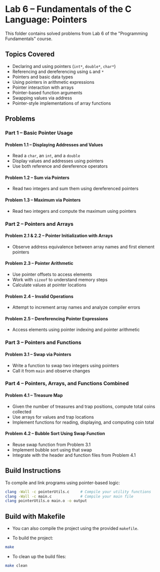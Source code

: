 # Lab 6 – Fundamentals of the C Language: Pointers

This folder contains solved problems from Lab 6 of the "Programming Fundamentals" course.

## Topics Covered

- Declaring and using pointers (`int*`, `double*`, `char*`)
- Referencing and dereferencing using `&` and `*`
- Pointers and basic data types
- Using pointers in arithmetic expressions
- Pointer interaction with arrays
- Pointer-based function arguments
- Swapping values via address
- Pointer-style implementations of array functions

## Problems

### Part 1 – Basic Pointer Usage

#### Problem 1.1 – Displaying Addresses and Values
- Read a `char`, an `int`, and a `double`
- Display values and addresses using pointers
- Use both reference and dereference operators

#### Problem 1.2 – Sum via Pointers
- Read two integers and sum them using dereferenced pointers

#### Problem 1.3 – Maximum via Pointers
- Read two integers and compute the maximum using pointers

### Part 2 – Pointers and Arrays

#### Problem 2.1 & 2.2 – Pointer Initialization with Arrays
- Observe address equivalence between array names and first element pointers

#### Problem 2.3 – Pointer Arithmetic
- Use pointer offsets to access elements
- Work with `sizeof` to understand memory steps
- Calculate values at pointer locations

#### Problem 2.4 – Invalid Operations
- Attempt to increment array names and analyze compiler errors

#### Problem 2.5 – Dereferencing Pointer Expressions
- Access elements using pointer indexing and pointer arithmetic

### Part 3 – Pointers and Functions

#### Problem 3.1 – Swap via Pointers
- Write a function to swap two integers using pointers
- Call it from `main` and observe changes

### Part 4 – Pointers, Arrays, and Functions Combined

#### Problem 4.1 – Treasure Map
- Given the number of treasures and trap positions, compute total coins collected
- Use arrays for values and trap locations
- Implement functions for reading, displaying, and computing coin total

#### Problem 4.2 – Bubble Sort Using Swap Function
- Reuse swap function from Problem 3.1
- Implement bubble sort using that swap
- Integrate with the header and function files from Problem 4.1

## Build Instructions

To compile and link programs using pointer-based logic:

```bash
clang -Wall -c pointerUtils.c     # Compile your utility functions
clang -Wall -c main.c             # Compile your main file
clang pointerUtils.o main.o -o output
```
## Build with Makefile

- You can also compile the project using the provided `makefile`.

- To build the project:
```bash
make
```
- To clean up the build files:
```bash
make clean
```
